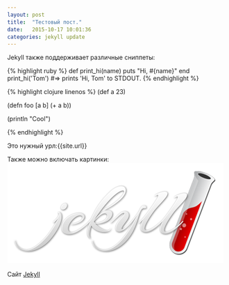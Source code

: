 ```yaml
---
layout: post
title:  "Тестовый пост."
date:   2015-10-17 10:01:36
categories: jekyll update
---
```



Jekyll также поддерживает различные сниппеты:

{% highlight ruby %}
def print_hi(name)
  puts "Hi, #{name}"
end
print_hi('Tom')
#=> prints 'Hi, Tom' to STDOUT.
{% endhighlight %}

{% highlight clojure linenos %}
(def a 23)

(defn foo [a b]
      (+ a b))

(println "Cool")

{% endhighlight %}

Это нужный урл:{{site.url}}


Также можно включать картинки:
![Моё изображение](/assets/logo-2x.png)


Сайт [Jekyll][jekyll]

[jekyll]:      http://jekyllrb.com
